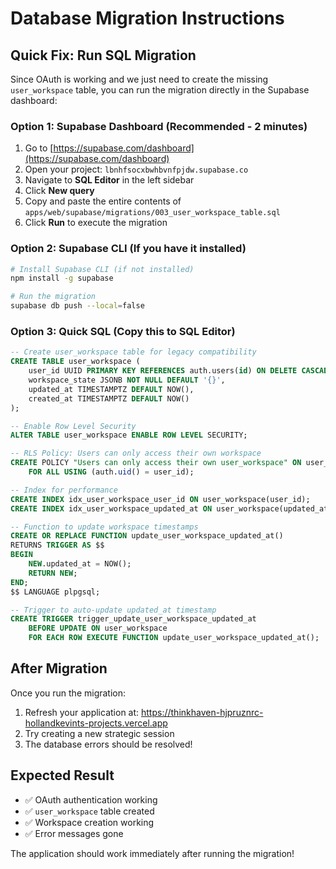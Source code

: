 # Database Migration Instructions

## Quick Fix: Run SQL Migration

Since OAuth is working and we just need to create the missing `user_workspace` table, you can run the migration directly in the Supabase dashboard:

### Option 1: Supabase Dashboard (Recommended - 2 minutes)
1. Go to [https://supabase.com/dashboard](https://supabase.com/dashboard)
2. Open your project: `lbnhfsocxbwhbvnfpjdw.supabase.co`
3. Navigate to **SQL Editor** in the left sidebar
4. Click **New query**
5. Copy and paste the entire contents of `apps/web/supabase/migrations/003_user_workspace_table.sql`
6. Click **Run** to execute the migration

### Option 2: Supabase CLI (If you have it installed)
```bash
# Install Supabase CLI (if not installed)
npm install -g supabase

# Run the migration
supabase db push --local=false
```

### Option 3: Quick SQL (Copy this to SQL Editor)
```sql
-- Create user_workspace table for legacy compatibility
CREATE TABLE user_workspace (
    user_id UUID PRIMARY KEY REFERENCES auth.users(id) ON DELETE CASCADE,
    workspace_state JSONB NOT NULL DEFAULT '{}',
    updated_at TIMESTAMPTZ DEFAULT NOW(),
    created_at TIMESTAMPTZ DEFAULT NOW()
);

-- Enable Row Level Security
ALTER TABLE user_workspace ENABLE ROW LEVEL SECURITY;

-- RLS Policy: Users can only access their own workspace
CREATE POLICY "Users can only access their own user_workspace" ON user_workspace
    FOR ALL USING (auth.uid() = user_id);

-- Index for performance
CREATE INDEX idx_user_workspace_user_id ON user_workspace(user_id);
CREATE INDEX idx_user_workspace_updated_at ON user_workspace(updated_at DESC);

-- Function to update workspace timestamps
CREATE OR REPLACE FUNCTION update_user_workspace_updated_at()
RETURNS TRIGGER AS $$
BEGIN
    NEW.updated_at = NOW();
    RETURN NEW;
END;
$$ LANGUAGE plpgsql;

-- Trigger to auto-update updated_at timestamp
CREATE TRIGGER trigger_update_user_workspace_updated_at
    BEFORE UPDATE ON user_workspace
    FOR EACH ROW EXECUTE FUNCTION update_user_workspace_updated_at();
```

## After Migration
Once you run the migration:
1. Refresh your application at: https://thinkhaven-hjpruznrc-hollandkevints-projects.vercel.app
2. Try creating a new strategic session
3. The database errors should be resolved!

## Expected Result
- ✅ OAuth authentication working
- ✅ `user_workspace` table created
- ✅ Workspace creation working
- ✅ Error messages gone

The application should work immediately after running the migration!